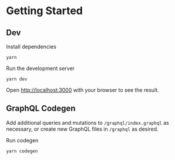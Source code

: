 # Getting Started

## Dev
Install dependencies
```
yarn
```
Run the development server
```
yarn dev
```

Open [http://localhost:3000](http://localhost:3000) with your browser to see the result.

## GraphQL Codegen
Add additional queries and mutations to `/graphql/index.graphql` as necessary, or create new GraphQL files in `/graphql` as desired.

Run codegen
```
yarn codegen
``` 